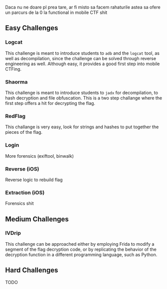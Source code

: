 Daca nu ne doare pl prea tare, ar fi misto sa facem rahaturile astea sa ofere un parcurs de la 0 la functional in mobile CTF shit

## Easy Challenges
### Logcat

This challenge is meant to introduce students to `adb` and the `logcat` tool, as well as decompilation, since the challenge can be solved through reverse engineering as well. Although easy, it provides a good first step into mobile CTFing.

### Shaorma

This challenge is meant to introduce students to `jadx` for decompilation, to hash decryption and file obfuscation. This is a two step challange where the first step offers a hit for decrypting the flag.

### RedFlag

This challange is very easy, look for strings and hashes to put together the pieces of the flag.

### Login

More forensics (exiftool, binwalk)

### Reverse (iOS)

Reverse logic to rebuild flag

### Extraction (iOS)

Forensics shit


## Medium Challenges

### IVDrip

This challenge can be approached either by employing Frida to modify a segment of the flag decryption code, or by replicating the behavior of the decryption function in a different programming language, such as Python.

## Hard Challenges
TODO
